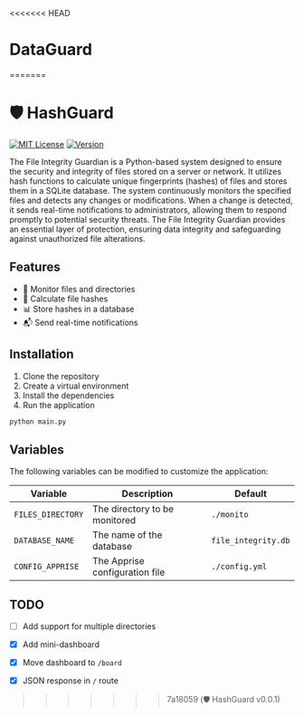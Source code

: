 <<<<<<< HEAD
# DataGuard
=======
# 🛡️ HashGuard

[![MIT License][license-shield]][license-url]
[![Version][version-shield]][version-url]

The File Integrity Guardian is a Python-based system designed to ensure the security and integrity of files stored on a server or network. It utilizes hash functions to calculate unique fingerprints (hashes) of files and stores them in a SQLite database. The system continuously monitors the specified files and detects any changes or modifications. When a change is detected, it sends real-time notifications to administrators, allowing them to respond promptly to potential security threats. The File Integrity Guardian provides an essential layer of protection, ensuring data integrity and safeguarding against unauthorized file alterations.

## Features

- 📁 Monitor files and directories
- 📝 Calculate file hashes
- 📊 Store hashes in a database
- 📬 Send real-time notifications

## Installation

1. Clone the repository
2. Create a virtual environment
3. Install the dependencies
4. Run the application

```bash
python main.py
```

## Variables

The following variables can be modified to customize the application:

Variable | Description | Default
--- | --- | ---
`FILES_DIRECTORY` | The directory to be monitored | `./monito`
`DATABASE_NAME` | The name of the database | `file_integrity.db`
`CONFIG_APPRISE` | The Apprise configuration file | `./config.yml`

## TODO

- [ ] Add support for multiple directories
- [x] Add mini-dashboard
- [x] Move dashboard to `/board`
- [x] JSON response in `/` route


[license-shield]: https://img.shields.io/github/license/rooyca/HashGuard.svg
[license-url]: https://github.com/rooyca/HashGuard/blob/master/LICENSE
[version-shield]: https://img.shields.io/badge/Version-0.0.2-blue.svg
[version-url]: https://github.com/rooyca/HashGuard
>>>>>>> 7a18059 (🛡  HashGuard v0.0.1)
